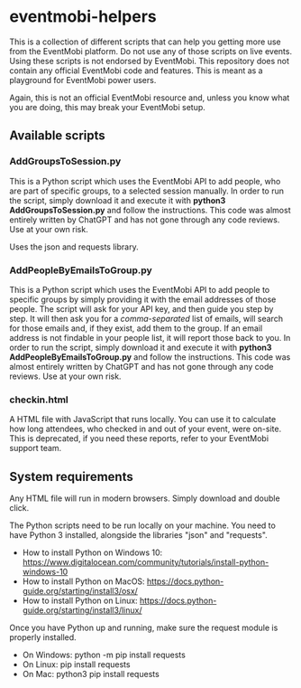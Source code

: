 # eventmobi-helpers
This is a collection of different scripts that can help you getting more use from the EventMobi platform. Do not use any of those scripts on live events. Using these scripts is not endorsed by EventMobi. This repository does not contain any official EventMobi code and features. This is meant as a playground for EventMobi power users.

Again, this is not an official EventMobi resource and, unless you know what you are doing, this may break your EventMobi setup.

## Available scripts

### AddGroupsToSession.py
This is a Python script which uses the EventMobi API to add people, who are part of specific groups, to a selected session manually. In order to run the script, simply download it and execute it with 
__python3 AddGroupsToSession.py__ 
and follow the instructions. This code was almost entirely written by ChatGPT and has not gone through any code reviews. Use at your own risk.

Uses the json and requests library.

### AddPeopleByEmailsToGroup.py
This is a Python script which uses the EventMobi API to add people to specific groups by simply providing it with the email addresses of those people. The script will ask for your API key, and then guide you step by step. It will then ask you for a *comma-separated* list of emails, will search for those emails and, if they exist, add them to the group. If an email address is not findable in your people list, it will report those back to you. In order to run the script, simply download it and execute it with 
__python3 AddPeopleByEmailsToGroup.py__ 
and follow the instructions. This code was almost entirely written by ChatGPT and has not gone through any code reviews. Use at your own risk.

### checkin.html
A HTML file with JavaScript that runs locally. You can use it to calculate how long attendees, who checked in and out of your event, were on-site. This is deprecated, if you need these reports, refer to your EventMobi support team.

## System requirements
Any HTML file will run in modern browsers. Simply download and double click.

The Python scripts need to be run locally on your machine. You need to have Python 3 installed, alongside the libraries "json" and "requests".

- How to install Python on Windows 10: https://www.digitalocean.com/community/tutorials/install-python-windows-10
- How to install Python on MacOS: https://docs.python-guide.org/starting/install3/osx/
- How to install Python on Linux: https://docs.python-guide.org/starting/install3/linux/

Once you have Python up and running,  make sure the request module is properly installed.
- On Windows: python -m pip install requests
- On Linux: pip install requests
- On Mac: python3 pip install requests
